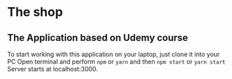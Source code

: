 # The shop 
## The Application based on Udemy course

To start working with this application on your laptop, just clone it into your PC
Open terminal and perform 
```npm``` or ```yarn``` and then ```npm start``` or ```yarn start```
Server starts at localhost:3000.
